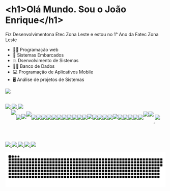 
<!-- /texto -->
<h1 translate="no"><<!-- -->h1>Olá Mundo. Sou o João Enrique<<!-- -->/h1></h1>

Fiz Desenvolvimentona Etec Zona Leste e estou no 1° Ano da Fatec Zona Leste

- 👨‍💻 Programação web
- 🤖 Sistemas Embarcados
- 💥 Dsenvolvimento de Sistemas
- 🐱‍💻 Banco de Dados
- 💻 Programação de Aplicativos Mobile
- 🖥 Análise de projetos de Sistemas
 <!-- /texto -->

  <img height="370" src="https://github.com/JoaoEnrique13/JoaoEnrique13/assets/99426704/73e201aa-2cea-42da-8173-b64349de6e99"/>


 ##
 <!-- /Commits --> 
<div aling="center">
  <a href="https://www.linkedin.com/in/joãoenrique">
    <img height="150em" src="https://github-readme-stats.vercel.app/api?username=JoaoEnrique13&layout=compact&show_icons=true&theme=Gradiente"/> <!-- /Commits --> 
    <img height="150em" src="https://github-readme-stats.vercel.app/api/top-langs/?username=JoaoEnrique13&layout=compact"/> <!-- /Linguagens --> 
    <img height="170em" src="https://user-images.githubusercontent.com/87030375/138008978-8857d41f-074f-4816-bf41-2178ae9c2327.png"/>
  </a>
</div>
 
 <!-- /Icones Linguagens --> 
 <div style="display: flex; justify-content: center; align-items: center;"><br>
    <img src="https://cdn.jsdelivr.net/gh/devicons/devicon@latest/icons/laravel/laravel-original-wordmark.svg"  height="70" /> <!--laravel-->
    <img src="https://cdn.jsdelivr.net/gh/devicons/devicon@latest/icons/composer/composer-original.svg"  height="40" /> <!--composer-->
    <img src="https://cdn.jsdelivr.net/gh/devicons/devicon/icons/php/php-original.svg" height="45"/><!-- php -->
    <img src="https://cdn.jsdelivr.net/gh/devicons/devicon/icons/mysql/mysql-original-wordmark.svg"  height="60"/><!--mysql-->
    <img src="https://cdn.jsdelivr.net/gh/devicons/devicon@latest/icons/nodejs/nodejs-original.svg" height="40"/> <!--node-->
    <img src="https://cdn.jsdelivr.net/gh/devicons/devicon/icons/python/python-original.svg" height="40"/><!--python-->
    <img src="https://cdn.jsdelivr.net/gh/devicons/devicon/icons/git/git-plain.svg" height="40"/><!--Git-->
    <img src="https://cdn.jsdelivr.net/gh/devicons/devicon/icons/github/github-original.svg" height="40"/><!--github-->
    <img src="https://cdn.jsdelivr.net/gh/devicons/devicon/icons/html5/html5-original.svg" height="40"/><!--html5-->
    <img src="https://cdn.jsdelivr.net/gh/devicons/devicon/icons/css3/css3-original.svg" height="40"/><!--css3-->
    <!--<img src="https://cdn.jsdelivr.net/gh/devicons/devicon@latest/icons/css3/css3-plain-wordmark.svg" height="40" />
    <!--<img src="https://cdn.jsdelivr.net/gh/devicons/devicon@latest/icons/html5/html5-plain-wordmark.svg" height="40" /> -->
    <img src="https://cdn.jsdelivr.net/gh/devicons/devicon/icons/javascript/javascript-original.svg" height="40"/><!--javascript-->
    <img src="https://cdn.jsdelivr.net/gh/devicons/devicon@latest/icons/bootstrap/bootstrap-original-wordmark.svg" height="40" /><!--bootstrap-->
    <!--<img src="https://cdn.jsdelivr.net/gh/devicons/devicon/icons/bootstrap/bootstrap-original.svg" height="40"/>-->
    <img src="https://cdn.jsdelivr.net/gh/devicons/devicon/icons/java/java-original.svg" height="40"/><!--java-->
    <img src="https://cdn.jsdelivr.net/gh/devicons/devicon@latest/icons/junit/junit-original.svg" height="40" /> <!-- junit -->
    <!-- <img src="https://cdn.jsdelivr.net/gh/devicons/devicon/icons/android/android-original.svg" height="40"/><!--Android-->
    <img src="https://cdn.jsdelivr.net/gh/devicons/devicon@latest/icons/android/android-plain-wordmark.svg" height="40" /><!--Android-->
    <img src="https://cdn.jsdelivr.net/gh/devicons/devicon/icons/androidstudio/androidstudio-original.svg" height="45"/><!--Android Studio -->
    <img src="https://cdn.jsdelivr.net/gh/devicons/devicon/icons/kotlin/kotlin-original.svg" height="40"/><!--Kotlin-->
    <!-- <img src="https://cdn.jsdelivr.net/gh/devicons/devicon/icons/arduino/arduino-original.svg" height="40"/> -->
    <img src="https://cdn.jsdelivr.net/gh/devicons/devicon@latest/icons/arduino/arduino-original-wordmark.svg" height="40" /><!--arduino-->
    <!-- <img src="https://cdn.jsdelivr.net/gh/devicons/devicon/icons/cplusplus/cplusplus-original.svg" height="40"/><!--C++-->
    <img src="https://cdn.jsdelivr.net/gh/devicons/devicon@latest/icons/cplusplus/cplusplus-plain.svg" height="40"/ /><!--C++-->
    <img src="https://cdn.jsdelivr.net/gh/devicons/devicon@latest/icons/csharp/csharp-plain.svg" height="40" />
    <img src="https://user-images.githubusercontent.com/87030375/176893095-60d28d3e-9199-4d44-a18a-0cf82232c422.svg" height="45"/><!--  NetBeans -->
    <img src="https://cdn.jsdelivr.net/gh/devicons/devicon/icons/vscode/vscode-original.svg" height="40"/><!--vscode-->
    <img src="https://cdn.jsdelivr.net/gh/devicons/devicon/icons/windows8/windows8-original.svg" height="40"/><!--Windows-->
    <img src="https://cdn.jsdelivr.net/gh/devicons/devicon/icons/canva/canva-original.svg" height="40"/><!--canva-->
    <img src="https://cdn.jsdelivr.net/gh/devicons/devicon/icons/gimp/gimp-original.svg" height="40"/><!--gimp-->
    <img src="https://cdn.jsdelivr.net/gh/devicons/devicon/icons/wordpress/wordpress-plain.svg" height="40"/><!--wordpress-->
    <img src="https://cdn.jsdelivr.net/gh/devicons/devicon/icons/unity/unity-original-wordmark.svg" height="60"/><!--Unity-->
    <img src="https://cdn.jsdelivr.net/gh/devicons/devicon/icons/trello/trello-plain-wordmark.svg" height="60"/>,<!--Trello-->
    <img src="https://cdn.jsdelivr.net/gh/devicons/devicon@latest/icons/filezilla/filezilla-original.svg" height="40" /> <!--filezilla-->
<!--Site com os icones: https://devicon.dev/ -->
 </div>

 ##
<!-- BOTÕES  -->
 <div> 
  <a href="https://www.instagram.com/joao.enriquesantosalves/" target="_blank">
   <img src="https://img.shields.io/badge/-Instagram-%23E4405F?style=for-the-badge&logo=instagram&logoColor=white" target="_blank"><!-- instagram  -->
  </a>
  <a href = "mailto:contatojebsantosalves@gmail.com">
   <img src="https://img.shields.io/badge/-Gmail-%23333?style=for-the-badge&logo=gmail&logoColor=white" target="_blank"><!-- gmail  -->
  </a>
  <a href="https://www.linkedin.com/in/joãoenrique" target="_blank">
   <img src="https://img.shields.io/badge/-LinkedIn-%230077B5?style=for-the-badge&logo=linkedin&logoColor=white" target="_blank"><!-- linkedin  -->
  </a> 
  <a href="https://discord.gg/6cqN5V69" target="_blank">
   <img src="https://img.shields.io/badge/GitHub-100000?style=for-the-badge&logo=github&logoColor=white" target="_blank"><!-- github  -->
  </a> 
  <a href="" target="_blank">
   <img src="https://img.shields.io/badge/Discord-7289DA?style=for-the-badge&logo=discord&logoColor=white" target="_blank"><!-- discord  -->
  </a>
  
  ![Snake animation](https://github.com/JoaoEnrique/JoaoEnrique/blob/output/github-contribution-grid-snake.svg)
 	
</div>
